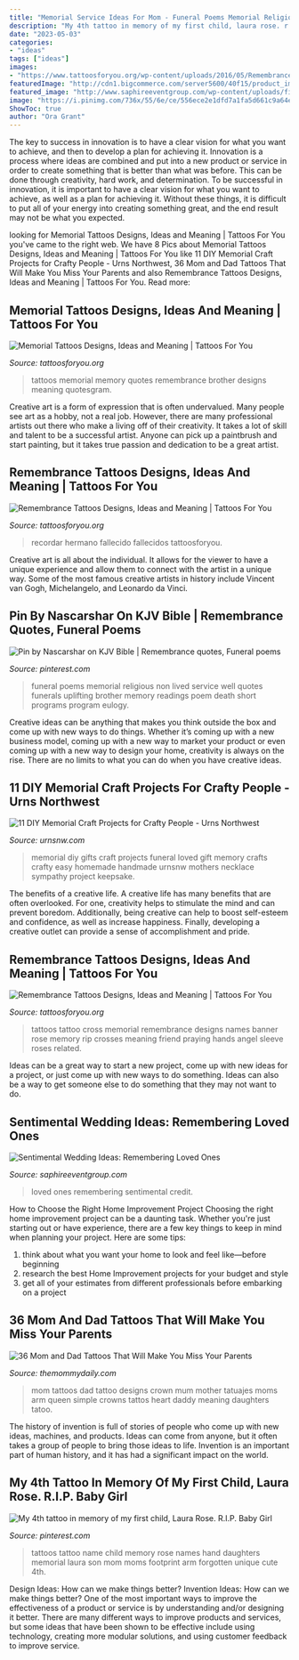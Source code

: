 ```yaml
---
title: "Memorial Service Ideas For Mom - Funeral Poems Memorial Religious Non Lived Service Well Quotes Funerals Uplifting Brother Memory Readings Poem Death Short Programs Program Eulogy"
description: "My 4th tattoo in memory of my first child, laura rose. r.i.p. baby girl"
date: "2023-05-03"
categories:
- "ideas"
tags: ["ideas"]
images:
- "https://www.tattoosforyou.org/wp-content/uploads/2016/05/Remembrance-Tattoo-Ideas-768x957.jpg"
featuredImage: "http://cdn1.bigcommerce.com/server5600/40f15/product_images/uploaded_images/diy-photo-memorial-necklace.jpg"
featured_image: "http://www.saphireeventgroup.com/wp-content/uploads/files/9214/5892/7387/Remembering_Loved_Ones_4.jpg"
image: "https://i.pinimg.com/736x/55/6e/ce/556ece2e1dfd7a1fa5d661c9a64e557b.jpg"
ShowToc: true
author: "Ora Grant"
---
```



The key to success in innovation is to have a clear vision for what you want to achieve, and then to develop a plan for achieving it.
Innovation is a process where ideas are combined and put into a new product or service in order to create something that is better than what was before. This can be done through creativity, hard work, and determination. To be successful in innovation, it is important to have a clear vision for what you want to achieve, as well as a plan for achieving it. Without these things, it is difficult to put all of your energy into creating something great, and the end result may not be what you expected.

	

		
looking for Memorial Tattoos Designs, Ideas and Meaning | Tattoos For You you've came to the right web. We have 8 Pics about Memorial Tattoos Designs, Ideas and Meaning | Tattoos For You like 11 DIY Memorial Craft Projects for Crafty People - Urns Northwest, 36 Mom and Dad Tattoos That Will Make You Miss Your Parents and also Remembrance Tattoos Designs, Ideas and Meaning | Tattoos For You. Read more:
		
    
## Memorial Tattoos Designs, Ideas And Meaning | Tattoos For You

<img loading=lazy src="http://www.tattoosforyou.org/wp-content/uploads/2013/09/Memory-Tattoos.jpg" onerror="this.onerror=null;this.src='https://tse4.mm.bing.net/th?id=OIP.2G3m8Gd8v3K5JWT_Hw4llAHaJ4&amp;pid=15.1';" alt="Memorial Tattoos Designs, Ideas and Meaning | Tattoos For You">

_Source: tattoosforyou.org_

>tattoos memorial memory quotes remembrance brother designs meaning quotesgram. 

	

Creative art is a form of expression that is often undervalued. Many people see art as a hobby, not a real job. However, there are many professional artists out there who make a living off of their creativity. It takes a lot of skill and talent to be a successful artist. Anyone can pick up a paintbrush and start painting, but it takes true passion and dedication to be a great artist.

    
## Remembrance Tattoos Designs, Ideas And Meaning | Tattoos For You

<img loading=lazy src="https://www.tattoosforyou.org/wp-content/uploads/2016/05/Remembrance-Tattoo-Ideas-768x957.jpg" onerror="this.onerror=null;this.src='https://tse3.mm.bing.net/th?id=OIP.tlwQLpR7bKIiKCu1zce5GQHaJO&amp;pid=15.1';" alt="Remembrance Tattoos Designs, Ideas and Meaning | Tattoos For You">

_Source: tattoosforyou.org_

>recordar hermano fallecido fallecidos tattoosforyou. 

	

Creative art is all about the individual. It allows for the viewer to have a unique experience and allow them to connect with the artist in a unique way. Some of the most famous creative artists in history include Vincent van Gogh, Michelangelo, and Leonardo da Vinci.

    
## Pin By Nascarshar On KJV Bible | Remembrance Quotes, Funeral Poems

<img loading=lazy src="https://i.pinimg.com/736x/55/6e/ce/556ece2e1dfd7a1fa5d661c9a64e557b.jpg" onerror="this.onerror=null;this.src='https://tse1.mm.bing.net/th?id=OIP.uDl0w6dXsm9MW6iJrkeYSwHaLH&amp;pid=15.1';" alt="Pin by Nascarshar on KJV Bible | Remembrance quotes, Funeral poems">

_Source: pinterest.com_

>funeral poems memorial religious non lived service well quotes funerals uplifting brother memory readings poem death short programs program eulogy. 

	

Creative ideas can be anything that makes you think outside the box and come up with new ways to do things. Whether it’s coming up with a new business model, coming up with a new way to market your product or even coming up with a new way to design your home, creativity is always on the rise. There are no limits to what you can do when you have creative ideas.

    
## 11 DIY Memorial Craft Projects For Crafty People - Urns Northwest

<img loading=lazy src="http://cdn1.bigcommerce.com/server5600/40f15/product_images/uploaded_images/diy-photo-memorial-necklace.jpg" onerror="this.onerror=null;this.src='https://tse4.mm.bing.net/th?id=OIP.Dqb8ALfJIS2NDmSZq937lAHaRx&amp;pid=15.1';" alt="11 DIY Memorial Craft Projects for Crafty People - Urns Northwest">

_Source: urnsnw.com_

>memorial diy gifts craft projects funeral loved gift memory crafts crafty easy homemade handmade urnsnw mothers necklace sympathy project keepsake. 

	

The benefits of a creative life.
A creative life has many benefits that are often overlooked. For one, creativity helps to stimulate the mind and can prevent boredom. Additionally, being creative can help to boost self-esteem and confidence, as well as increase happiness. Finally, developing a creative outlet can provide a sense of accomplishment and pride.

    
## Remembrance Tattoos Designs, Ideas And Meaning | Tattoos For You

<img loading=lazy src="https://www.tattoosforyou.org/wp-content/uploads/2016/05/Remembrance-Cross-Tattoos.jpg" onerror="this.onerror=null;this.src='https://tse2.mm.bing.net/th?id=OIP.25tIWqoF7Ej_wJE8Axgg4AHaJ4&amp;pid=15.1';" alt="Remembrance Tattoos Designs, Ideas and Meaning | Tattoos For You">

_Source: tattoosforyou.org_

>tattoos tattoo cross memorial remembrance designs names banner rose memory rip crosses meaning friend praying hands angel sleeve roses related. 

	

Ideas can be a great way to start a new project, come up with new ideas for a project, or just come up with new ways to do something. Ideas can also be a way to get someone else to do something that they may not want to do.

    
## Sentimental Wedding Ideas: Remembering Loved Ones

<img loading=lazy src="http://www.saphireeventgroup.com/wp-content/uploads/files/9214/5892/7387/Remembering_Loved_Ones_4.jpg" onerror="this.onerror=null;this.src='https://tse3.mm.bing.net/th?id=OIP.XjHbgy-_jglEcI4UdaCrHAAAAA&amp;pid=15.1';" alt="Sentimental Wedding Ideas: Remembering Loved Ones">

_Source: saphireeventgroup.com_

>loved ones remembering sentimental credit. 

	

How to Choose the Right Home Improvement Project
Choosing the right home improvement project can be a daunting task. Whether you're just starting out or have experience, there are a few key things to keep in mind when planning your project. Here are some tips: 
1. think about what you want your home to look and feel like—before beginning
2. research the best Home Improvement projects for your budget and style
3. get all of your estimates from different professionals before embarking on a project

    
## 36 Mom And Dad Tattoos That Will Make You Miss Your Parents

<img loading=lazy src="http://themommydaily.com/wp-content/uploads/2020/03/mom-and-dad-tattoos-16-1.jpg" onerror="this.onerror=null;this.src='https://tse3.mm.bing.net/th?id=OIP.F077Ii-a4QomlUMgptO1bwHaJ4&amp;pid=15.1';" alt="36 Mom and Dad Tattoos That Will Make You Miss Your Parents">

_Source: themommydaily.com_

>mom tattoos dad tattoo designs crown mum mother tatuajes moms arm queen simple crowns tattos heart daddy meaning daughters tatoo. 

	

The history of invention is full of stories of people who come up with new ideas, machines, and products. Ideas can come from anyone, but it often takes a group of people to bring those ideas to life. Invention is an important part of human history, and it has had a significant impact on the world.

    
## My 4th Tattoo In Memory Of My First Child, Laura Rose. R.I.P. Baby Girl

<img loading=lazy src="https://i.pinimg.com/736x/5b/62/21/5b6221d0d9d3e8dba8ddbe1dbae864c7--memory-tattoos-tattoo-names.jpg" onerror="this.onerror=null;this.src='https://tse3.mm.bing.net/th?id=OIP.qMAsr7N62E3PYhMhjfdXrAHaNK&amp;pid=15.1';" alt="My 4th tattoo in memory of my first child, Laura Rose. R.I.P. Baby Girl">

_Source: pinterest.com_

>tattoos tattoo name child memory rose names hand daughters memorial laura son mom moms footprint arm forgotten unique cute 4th. 

	

Design Ideas: How can we make things better?
Invention Ideas: How can we make things better?
One of the most important ways to improve the effectiveness of a product or service is by understanding and/or designing it better. There are many different ways to improve products and services, but some ideas that have been shown to be effective include using technology, creating more modular solutions, and using customer feedback to improve service.

